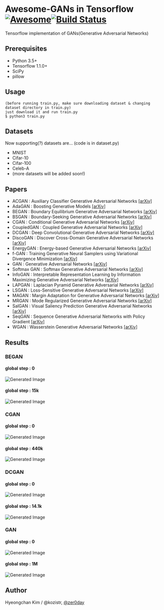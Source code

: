 # Awesome-GANs in Tensorflow [![Awesome](https://cdn.rawgit.com/sindresorhus/awesome/d7305f38d29fed78fa85652e3a63e154dd8e8829/media/badge.svg)](https://github.com/sindresorhus/awesome)[![Build Status](https://travis-ci.org/dwyl/esta.svg?branch=master)](https://travis-ci.org/)
Tensorflow implementation of GANs(Generative Adversarial Networks)

## Prerequisites
* Python 3.5+
* Tensorflow 1.1.0+
* SciPy
* pillow

## Usage
    (before running train.py, make sure downloading dataset & changing dataset directory in train.py)
    just download it and run train.py
    $ python3 train.py

## Datasets
Now supporting(?) datasets are... (code is in dataset.py)
* MNIST
* Cifar-10
* Cifar-100
* Celeb-A
* (more datasets will be added soon!)

## Papers
* ACGAN       : Auxiliary Classifier Generative Adversarial Networks [[arXiv]](https://arxiv.org/abs/1610.09585)
* AdaGAN      : Boosting Generative Models [[arXiv]](https://arxiv.org/abs/1701.02386)
* BEGAN       : Boundary Equilibrium Generative Adversarial Networks [[arXiv]](https://arxiv.org/abs/1703.10717)
* BSGAN       : Boundary-Seeking Generative Adversarial Networks [[arXiv]](https://arxiv.org/abs/1702.08431)
* CGAN        : Conditional Generative Adversarial Networks [[arXiv]](https://arxiv.org/abs/1411.1784)
* CoupledGAN  : Coupled Generative Adversarial Networks [[arXiv]](https://arxiv.org/abs/1606.07536)
* DCGAN       : Deep Convolutional Generative Adversarial Networks [[arXiv]](https://arxiv.org/abs/1511.06434)
* DiscoGAN    : Discover Cross-Domain Generative Adversarial Networks [[arXiv]](https://arxiv.org/abs/1703.05192)
* EnergyGAN   : Energy-based Generative Adversarial Networks [[arXiv]](https://arxiv.org/abs/1609.03126)
* f-GAN       : Training Generative Neural Samplers using Variational Divergence Minimization [[arXiv]](https://arxiv.org/abs/1606.00709)
* GAN         : Generative Adversarial Networks [[arXiv]](https://arxiv.org/abs/1406.2661)
* Softmax GAN : Softmax Generative Adversarial Networks [[arXiv]](https://arxiv.org/pdf/1704.06191.pdf)
* InfoGAN     : Interpretable Representation Learning by Information Maximizing Generative Adversarial Networks [[arXiv]](https://arxiv.org/abs/1606.03657)
* LAPGAN      : Laplacian Pyramid Generative Adversarial Networks [[arXiv]](https://arxiv.org/abs/1506.05751)
* LSGAN       : Loss-Sensitive Generative Adversarial Networks [[arXiv]](https://arxiv.org/abs/1701.06264)
* MAGAN       : Margin Adaptation for Generative Adversarial Networks [[arXiv]](https://arxiv.org/abs/1704.03817)
* MRGAN       : Mode Regularized Generative Adversarial Networks [[arXiv]](https://arxiv.org/abs/1612.02136)
* SalGAN      : Visual Saliency Prediction Generative Adversarial Networks [[arXiv]](https://arxiv.org/abs/1701.01081)
* SeqGAN      : Sequence Generative Adversarial Networks with Policy Gradient [[arXiv]](https://arxiv.org/abs/1609.05473)
* WGAN        : Wasserstein Generative Adversarial Networks [[arXiv]](https://arxiv.org/abs/1701.07875)

## Results
### BEGAN
#### global step : 0
![Generated Image](https://github.com/kozistr/Awesome-GANs/blob/master/BEGAN/BEGAN/train_0_0.png)
#### global step : 15k
![Generated Image](https://github.com/kozistr/Awesome-GANs/blob/master/BEGAN/BEGAN/train_0_0.png)

### CGAN
#### global step : 0
![Generated Image](https://github.com/kozistr/Awesome-GANs/blob/master/CGAN/CGAN/train_00000000.png)
#### global step : 440k
![Generated Image](https://github.com/kozistr/Awesome-GANs/blob/master/CGAN/CGAN/train_00440000.png)

### DCGAN
#### global step : 0
![Generated Image](https://github.com/kozistr/Awesome-GANs/blob/master/DCGAN/DCGAN/train_0_0.png)
#### global step : 14.1k
![Generated Image](https://github.com/kozistr/Awesome-GANs/blob/master/DCGAN/DCGAN/train_199_140250.png)

### GAN
#### global step : 0
![Generated Image](https://github.com/kozistr/Awesome-GANs/blob/master/GAN/GAN/train_00000000.png)
#### global step : 1M
![Generated Image](https://github.com/kozistr/Awesome-GANs/blob/master/GAN/GAN/train_01000000.png)

## Author
Hyeongchan Kim / @kozistr, [@zer0day](http://zer0day.tistory.com)
